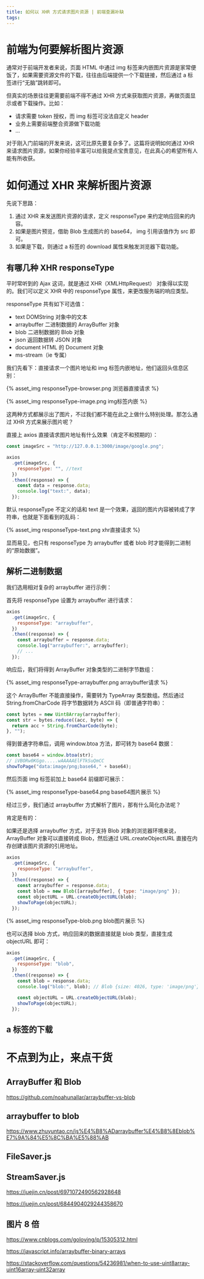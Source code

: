 ```yaml
---
title: 如何以 XHR 方式请求图片资源 | 前端查漏补缺
tags:
---
```


# 前端为何要解析图片资源

通常对于前端开发者来说，页面 HTML 中通过 img 标签来内嵌图片资源是家常便饭了，如果需要资源文件的下载，往往由后端提供一个下载链接，然后通过 a 标签进行“无脑”跳转即可。

但真实的场景往往更需要前端不得不通过 XHR 方式来获取图片资源，再做页面显示或者下载操作。比如：

- 请求需要 token 授权，而 img 标签可没法自定义 header
- 业务上需要前端整合资源做下载功能
- ...

对于刚入门前端的开发来说，这可比原先要复杂多了。这篇将说明如何通过 XHR 来请求图片资源，如果你经验丰富可以给我提点宝贵意见，在此真心的希望所有人能有所收获。

# 如何通过 XHR 来解析图片资源

先说下思路：

1. 通过 XHR 来发送图片资源的请求，定义 responseType 来约定响应回来的内容。
2. 如果是图片预览，借助 Blob 生成图片的 base64， img 引用该值作为 src 即可。
3. 如果是下载，则通过 a 标签的 download 属性来触发浏览器下载功能。

## 有哪几种 XHR responseType

平时常听到的 Ajax 这词，就是通过 XHR（XMLHttpRequest） 对象得以实现的。我们可以定义 XHR 中的 responseType 属性，来更改服务端的响应类型。

responseType 共有如下可选值：

- text DOMString 对象中的文本
- arraybuffer 二进制数据的 ArrayBuffer 对象
- blob 二进制数据的 Blob 对象
- json 返回数据转 JSON 对象
- document HTML 的 Document 对象
- ms-stream（ie 专属）

我们先看下：直接请求一个图片地址和 img 标签内嵌地址，他们返回头信息区别：

{% asset_img responseType-browser.png 浏览器直接请求 %}

{% asset_img responseType-image.png img标签内嵌 %}

这两种方式都展示出了图片，不过我们都不能在此之上做什么特别处理。那怎么通过 XHR 方式来展示图片呢？

直接上 axios 直接请求图片地址有什么效果（肯定不和预期的）：

```js
const imageSrc = "http://127.0.0.1:3000/image/google.png";

axios
  .get(imageSrc, {
    responseType: "", //text
  })
  .then((response) => {
    const data = response.data;
    console.log("text:", data);
  });
```

默认 responseType 不定义的话和 text 是一个效果，返回的图片内容被转成了字符串，也就是下面看到的乱码：

{% asset_img responseType-text.png  xhr直接请求 %}

显而易见，也只有 responseType 为 arraybuffer 或者 blob 时才能得到二进制的“原始数据”。

## 解析二进制数据

我们选用相对复杂的 arraybuffer 进行示例：

首先将 responseType 设置为 arraybuffer 进行请求：

```js
axios
  .get(imageSrc, {
    responseType: "arraybuffer",
  })
  .then((response) => {
    const arraybuffer = response.data;
    console.log("arraybuffer:", arraybuffer);
    // ...
  });
```

响应后，我们将得到 ArrayBuffer 对象类型的二进制字节数组：

{% asset_img responseType-arraybuffer.png  arraybuffer请求 %}

这个 ArrayBuffer 不能直接操作，需要转为 TypeArray 类型数组。然后通过 String.fromCharCode 将字节数据转为 ASCII 码（即普通字符串）：

```js
const bytes = new Uint8Array(arraybuffer);
const str = bytes.reduce((acc, byte) => {
  return acc + String.fromCharCode(byte);
}, "");
```

得到普通字符串后，调用 window.btoa 方法，即可转为 base64 数据：

```js
const base64 = window.btoa(str);
// iVBORw0KGgo.....wAAAAAElFTkSuQmCC
showToPage("data:image/png;base64," + base64);
```

然后页面 img 标签前加上 base64 前缀即可展示：

{% asset_img responseType-base64.png  base64图片展示 %}

经过三步，我们通过 arraybuffer 方式解析了图片，那有什么简化办法呢？

肯定是有的：

如果还是选择 arraybuffer 方式，对于支持 Blob 对象的浏览器环境来说，ArrayBuffer 对象可以直接转成 Blob，然后通过 URL.createObjectURL 直接在内存创建该图片资源的引用地址。

```js
axios
  .get(imageSrc, {
    responseType: "arraybuffer",
  })
  .then((response) => {
    const arraybuffer = response.data;
    const blob = new Blob([arraybuffer], { type: "image/png" });
    const objectURL = URL.createObjectURL(blob);
    showToPage(objectURL);
  });
```

{% asset_img responseType-blob.png  blob图片展示 %}

也可以选择 blob 方式，响应回来的数据直接就是 blob 类型，直接生成 objectURL 即可：

```js
axios
  .get(imageSrc, {
    responseType: "blob",
  })
  .then((response) => {
    const blob = response.data;
    console.log("blob:", blob); // Blob {size: 4026, type: 'image/png'}

    const objectURL = URL.createObjectURL(blob);
    showToPage(objectURL);
  });
```

## a 标签的下载

# 不点到为止，来点干货

## ArrayBuffer 和 Blob

https://github.com/noahunallar/arraybuffer-vs-blob

## arraybuffer to blob

https://www.zhuyuntao.cn/js%E4%B8%ADarraybuffer%E4%B8%8Eblob%E7%9A%84%E5%8C%BA%E5%88%AB

## FileSaver.js

## StreamSaver.js

https://juejin.cn/post/6971072490562928648

https://juejin.cn/post/6844904029244358670

## 图片 8 倍

https://www.cnblogs.com/goloving/p/15305312.html

https://javascript.info/arraybuffer-binary-arrays

https://stackoverflow.com/questions/54236981/when-to-use-uint8array-uint16array-uint32array
